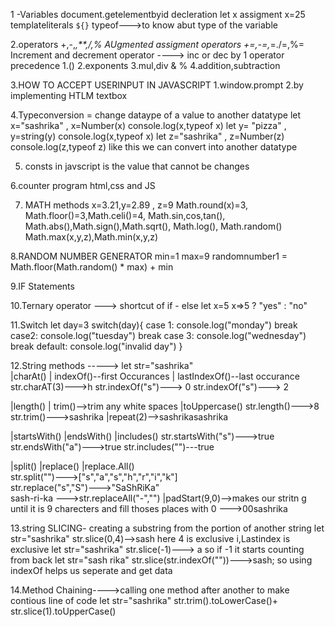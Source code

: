 1 -Variables 
 document.getelementbyid 
 decleration let x
 assigment x=25 
 templateliterals   `${}`
 typeof--->to know abut type of the variable 

 2.operators +,-,*,**,/,% 
  AUgmented assigment operators +=,-=,*=./=,%=
  Increment and decrement operator ----> inc or dec by 1
  operator precedence 1.()  2.exponents  3.mul,div & %   4.addition,subtraction     

3.HOW TO ACCEPT USERINPUT IN JAVASCRIPT
     1.window.prompt
     2.by implementing HTLM textbox

4.Typeconversion = change dataype of a value to another datatype
  let x="sashrika" , x=Number(x)  console.log(x,typeof x)
  let y= "pizza"   ,  y=string(y)   console.log(x,typeof x)
  let z="sashrika" , z=Number(z)  console.log(z,typeof z) like this we can convert into another datatype 

5. consts in javscript is the value that cannot be changes 

6.counter program html,css and JS

7. MATH methods 
   x=3.21,y=2.89 , z=9
   Math.round(x)=3, Math.floor()=3,Math.celi()=4, Math.sin,cos,tan(), Math.abs(),Math.sign(),Math.sqrt(),
   Math.log(), Math.random()
   Math.max(x,y,z),Math.min(x,y,z)

8.RANDOM NUMBER GENERATOR 
  min=1 max=9      randomnumber1 = Math.floor(Math.random() * max) + min

9.IF Statements

10.Ternary operator ---> shortcut of if - else 
let x=5    x=>5 ? "yes" : "no"

11.Switch 
   let day=3
   switch(day){
    case 1:
    console.log("monday")
    break
    case2:
    console.log("tuesday")
    break
    case 3:
    console.log("wednesday")
    break
    default:
    console.log("invalid day")
   }

12.String methods -----> let str="sashrika"     
   |charAt()              | indexOf()--first Occurances       | lastIndexOf()--last occurance
str.charAT(3)--->h         str.indexOf("s")---> 0             str.indexOf("s")---> 2

  |length()               | trim()-->trim any white spaces    |toUppercase()
str.length()--->8            str.trim()--->sashrika           |repeat(2)-->sashrikasashrika

|startsWith()                |endsWith()                      |includes()
str.startsWith("s")--->true  str.endsWith("a")--->true         str.includes("")---true

|split()                      |replace()                      |replace.All()  
str.split("")--->["s","a","s","h","r","i","k"]             
str.replace("s","S")--->"SaShRiKa"  
sash-ri-ka --->str.replaceAll("-","")
|padStart(9,0)-->makes our stritn g until it is 9 charecters and fill thoses places with 0 --->00sashrika


13.string SLICING- creating a substring from the portion of another string
    let str="sashrika"  str.slice(0,4)-->sash here 4 is exclusive i,Lastindex is exclusive
    let str="sashrika"  str.slice(-1)---> a so if -1 it starts counting from back 
    let str="sash rika"  str.slice(str.indexOf(""))--->sash; so using indexOf helps us seperate and get data

14.Method Chaining---->calling one method after another to make contious line of code 
let str="sashrika"  str.trim().toLowerCase()+ str.slice(1).toUpperCase()